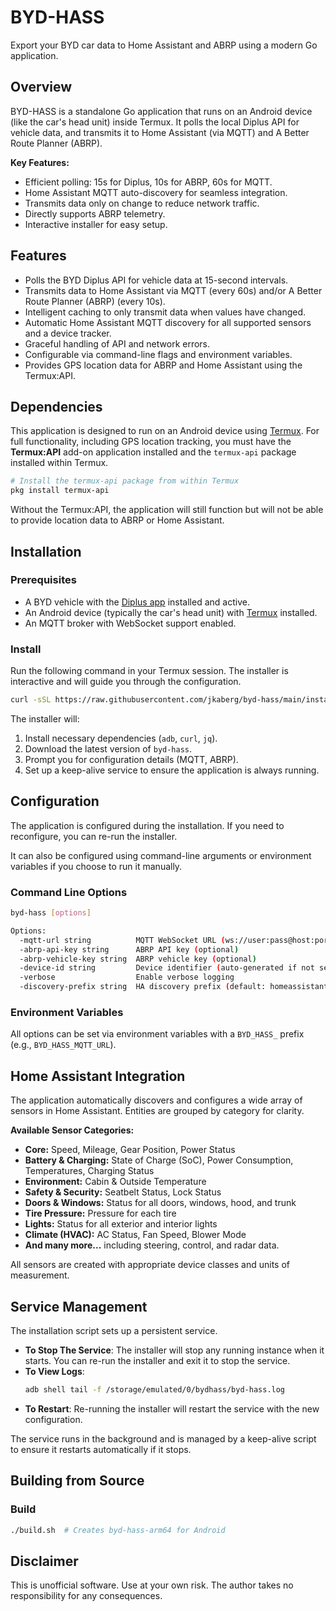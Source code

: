 # BYD-HASS

Export your BYD car data to Home Assistant and ABRP using a modern Go application.

## Overview

BYD-HASS is a standalone Go application that runs on an Android device (like the car's head unit) inside Termux. It polls the local Diplus API for vehicle data, and transmits it to Home Assistant (via MQTT) and A Better Route Planner (ABRP).

**Key Features:**
-   Efficient polling: 15s for Diplus, 10s for ABRP, 60s for MQTT.
-   Home Assistant MQTT auto-discovery for seamless integration.
-   Transmits data only on change to reduce network traffic.
-   Directly supports ABRP telemetry.
-   Interactive installer for easy setup.

## Features

*   Polls the BYD Diplus API for vehicle data at 15-second intervals.
*   Transmits data to Home Assistant via MQTT (every 60s) and/or A Better Route Planner (ABRP) (every 10s).
*   Intelligent caching to only transmit data when values have changed.
*   Automatic Home Assistant MQTT discovery for all supported sensors and a device tracker.
*   Graceful handling of API and network errors.
*   Configurable via command-line flags and environment variables.
*   Provides GPS location data for ABRP and Home Assistant using the Termux:API.

## Dependencies

This application is designed to run on an Android device using [Termux](https://termux.com/). For full functionality, including GPS location tracking, you must have the **Termux:API** add-on application installed and the `termux-api` package installed within Termux.

```bash
# Install the termux-api package from within Termux
pkg install termux-api
```

Without the Termux:API, the application will still function but will not be able to provide location data to ABRP or Home Assistant.

## Installation

### Prerequisites
-   A BYD vehicle with the [Diplus app](http://lanye.pw/di/) installed and active.
-   An Android device (typically the car's head unit) with [Termux](https://github.com/termux/termux-app) installed.
-   An MQTT broker with WebSocket support enabled.

### Install
Run the following command in your Termux session. The installer is interactive and will guide you through the configuration.

```bash
curl -sSL https://raw.githubusercontent.com/jkaberg/byd-hass/main/install.sh | bash
```

The installer will:
1.  Install necessary dependencies (`adb`, `curl`, `jq`).
2.  Download the latest version of `byd-hass`.
3.  Prompt you for configuration details (MQTT, ABRP).
4.  Set up a keep-alive service to ensure the application is always running.

## Configuration

The application is configured during the installation. If you need to reconfigure, you can re-run the installer.

It can also be configured using command-line arguments or environment variables if you choose to run it manually.

### Command Line Options
```bash
byd-hass [options]

Options:
  -mqtt-url string          MQTT WebSocket URL (ws://user:pass@host:port/path)
  -abrp-api-key string      ABRP API key (optional)
  -abrp-vehicle-key string  ABRP vehicle key (optional)
  -device-id string         Device identifier (auto-generated if not set)
  -verbose                  Enable verbose logging
  -discovery-prefix string  HA discovery prefix (default: homeassistant)
```

### Environment Variables
All options can be set via environment variables with a `BYD_HASS_` prefix (e.g., `BYD_HASS_MQTT_URL`).

## Home Assistant Integration

The application automatically discovers and configures a wide array of sensors in Home Assistant. Entities are grouped by category for clarity.

**Available Sensor Categories:**
- **Core:** Speed, Mileage, Gear Position, Power Status
- **Battery & Charging:** State of Charge (SoC), Power Consumption, Temperatures, Charging Status
- **Environment:** Cabin & Outside Temperature
- **Safety & Security:** Seatbelt Status, Lock Status
- **Doors & Windows:** Status for all doors, windows, hood, and trunk
- **Tire Pressure:** Pressure for each tire
- **Lights:** Status for all exterior and interior lights
- **Climate (HVAC):** AC Status, Fan Speed, Blower Mode
- **And many more...** including steering, control, and radar data.

All sensors are created with appropriate device classes and units of measurement.

## Service Management

The installation script sets up a persistent service.

-   **To Stop The Service**: The installer will stop any running instance when it starts. You can re-run the installer and exit it to stop the service.
-   **To View Logs**:
    ```bash
    adb shell tail -f /storage/emulated/0/bydhass/byd-hass.log
    ```
-   **To Restart**: Re-running the installer will restart the service with the new configuration.

The service runs in the background and is managed by a keep-alive script to ensure it restarts automatically if it stops.

## Building from Source

### Build
```bash
./build.sh  # Creates byd-hass-arm64 for Android
```

## Disclaimer

This is unofficial software. Use at your own risk. The author takes no responsibility for any consequences.
